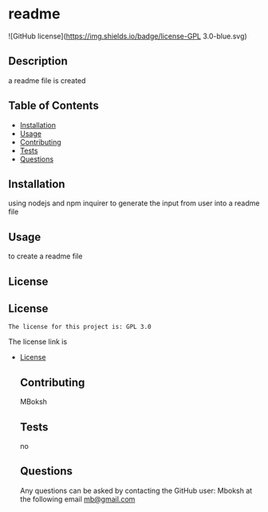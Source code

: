 # readme
  ![GitHub license](https://img.shields.io/badge/license-GPL 3.0-blue.svg)

  ## Description
 
  a readme file is created

  ## Table of Contents

  * [Installation](#installation)
  * [Usage](#usage)
  * [Contributing](#contributing)
  * [Tests](#tests)
  * [Questions](#questions)
  
  ## Installation

   using nodejs and npm inquirer to generate the input  from user into a readme file

  ## Usage

  to create a readme file

  ## License

  ## License
    The license for this project is: GPL 3.0

  The license link is 
* [License](#license)


  ## Contributing

  MBoksh

  ## Tests

  no

  ## Questions

  Any questions can be asked by contacting the GitHub user: Mboksh 
  at the following email mb@gmail.com





